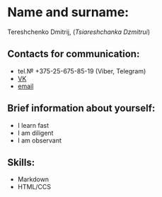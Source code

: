 # Name and surname:
Tereshchenko Dmitrij, (*Tsiareshchanka Dzmitrui*)
## Contacts for communication:
+ tel.№ +375-25-675-85-19 (Viber, Telegram)
+ [VK](https://vk.com/id52068784)
+ [email](https://mail.google.com/mail/u/0/#inbox)
## Brief information about yourself:
+ I learn fast
+ I am diligent
+ I am observant
## Skills:
+ Markdown
+ HTML/CCS
